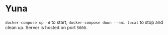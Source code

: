 # Yuna
`docker-compose up -d` to start, `docker-compose down --rmi local` to stop and clean up.
Server is hosted on port `5000`.
